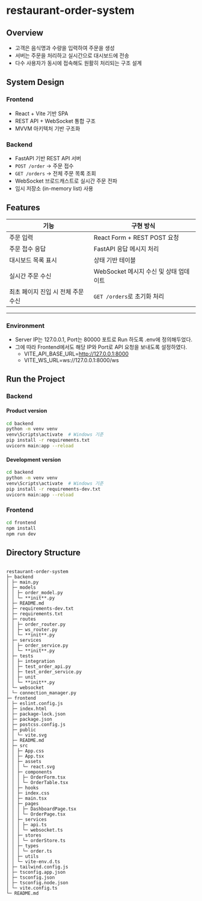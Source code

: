 # restaurant-order-system

## Overview

- 고객은 음식명과 수량을 입력하여 주문을 생성
- 서버는 주문을 처리하고 실시간으로 대시보드에 전송
- 다수 사용자가 동시에 접속해도 원활히 처리되는 구조 설계

## System Design

### Frontend

- React + Vite 기반 SPA
- REST API + WebSocket 통합 구조
- MVVM 아키텍처 기반 구조화

### Backend

- FastAPI 기반 REST API 서버
- `POST /order` → 주문 접수
- `GET /orders` → 전체 주문 목록 조회
- WebSocket 브로드캐스트로 실시간 주문 전파
- 임시 저장소 (in-memory list) 사용

## Features

| 기능                               | 구현 방식                              |
| ---------------------------------- | -------------------------------------- |
| 주문 입력                          | React Form + REST POST 요청            |
| 주문 접수 응답                     | FastAPI 응답 메시지 처리               |
| 대시보드 목록 표시                 | 상태 기반 테이블                       |
| 실시간 주문 수신                   | WebSocket 메시지 수신 및 상태 업데이트 |
| 최초 페이지 진입 시 전체 주문 수신 | `GET /orders`로 초기화 처리            |

---

### Environment

- Server IP는 127.0.0.1, Port는 80000 포트로 Run 하도록 .env에 정의해두었다.
- 그에 따라 Frontend에서도 해당 IP와 Port로 API 요청을 보내도록 설정하였다.
  - VITE_API_BASE_URL=http://127.0.0.1:8000
  - VITE_WS_URL=ws://127.0.0.1:8000/ws

## Run the Project

### Backend

#### Product version

```bash
cd backend
python -m venv venv
venv\Scripts\activate  # Windows 기준
pip install -r requirements.txt
uvicorn main:app --reload
```

#### Development version

```bash
cd backend
python -m venv venv
venv\Scripts\activate  # Windows 기준
pip install -r requirements-dev.txt
uvicorn main:app --reload
```

### Frontend

```bash
cd frontend
npm install
npm run dev
```

## Directory Structure

```

restaurant-order-system
├─ backend
│ ├─ main.py
│ ├─ models
│ │ ├─ order_model.py
│ │ └─ **init**.py
│ ├─ README.md
│ ├─ requirements-dev.txt
│ ├─ requirements.txt
│ ├─ routes
│ │ ├─ order_router.py
│ │ ├─ ws_router.py
│ │ └─ **init**.py
│ ├─ services
│ │ ├─ order_service.py
│ │ └─ **init**.py
│ ├─ tests
│ │ ├─ integration
│ │ ├─ test_order_api.py
│ │ ├─ test_order_service.py
│ │ ├─ unit
│ │ └─ **init**.py
│ └─ websocket
│ └─ connection_manager.py
├─ frontend
│ ├─ eslint.config.js
│ ├─ index.html
│ ├─ package-lock.json
│ ├─ package.json
│ ├─ postcss.config.js
│ ├─ public
│ │ └─ vite.svg
│ ├─ README.md
│ ├─ src
│ │ ├─ App.css
│ │ ├─ App.tsx
│ │ ├─ assets
│ │ │ └─ react.svg
│ │ ├─ components
│ │ │ ├─ OrderForm.tsx
│ │ │ └─ OrderTable.tsx
│ │ ├─ hooks
│ │ ├─ index.css
│ │ ├─ main.tsx
│ │ ├─ pages
│ │ │ ├─ DashboardPage.tsx
│ │ │ └─ OrderPage.tsx
│ │ ├─ services
│ │ │ ├─ api.ts
│ │ │ └─ websocket.ts
│ │ ├─ stores
│ │ │ └─ orderStore.ts
│ │ ├─ types
│ │ │ └─ order.ts
│ │ ├─ utils
│ │ └─ vite-env.d.ts
│ ├─ tailwind.config.js
│ ├─ tsconfig.app.json
│ ├─ tsconfig.json
│ ├─ tsconfig.node.json
│ └─ vite.config.ts
└─ README.md

```

```

```
